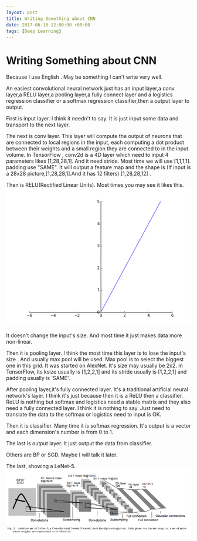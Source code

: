 ```yaml
---
layout: post
title: Writing Something about CNN
date: 2017-06-10 12:00:00 +08:00
tags: [Deep Learning]
---
```


# Writing Something about CNN

Because I use English . May be something I can't write very well.

An easiest convolutional neural network just has an input layer,a conv layer,a RELU layer,a pooling layer,a fully connect layer and a logistics regression classifier or a softmax regression classifier,then a output layer to output.

First is input layer. I think it needn't to say. It is just input some data and transport to the next layer.

The next is conv layer. This layer will compute the output of neurons that are connected to local regions in the input, each computing a dot product between their weights and a small region they are connected to in the input volume. In TensorFlow , conv2d is a 4D layer which need to input 4 parameters likes [1,28,28,1]. And it need stride. Most time we will use [1,1,1,1]. padding use "SAME". It will output a feature map and the shape is (If input is a 28x28 picture,[1,28,28,1].And it has 12 filters) [1,28,28,12] .

Then is RELU(Rectified Linear Units). Most times you may see it likes this.
![max(0,x)](https://raw.githubusercontent.com/ModerRAS/MyBlogs/master/img/ReLU.png)

It doesn't change the input's size. And most time it just makes data more non-linear.

Then it is pooling layer. I think the most time this layer is to lose the input's size . And usually max pool will be used. Max pool is to select the biggest one in this grid. It was started on AlexNet. It's size may usually be 2x2. In TensorFlow, its ksize usually is [1,2,2,1] and its stride usually is [1,2,2,1] and padding usually is 'SAME'.

After pooling layer,it's fully connected layer. It's a traditional artificial neural network's layer. I think it's just because then it is a ReLU then a classifier. ReLU is nothing but softmax and logistics need a stable matrix and they also need a fully connected layer. I think it is nothing to say. Just need to translate the data to the softmax or logistics need to input is OK.

Then it is classifier. Many time it is softmax regression. It's output is a vector and each dimension's number is from 0 to 1.

The last is output layer. It just output the data from classifier.

Others are BP or SGD. Maybe I will talk it later.

The last, showing a LeNet-5.
![](https://raw.githubusercontent.com/ModerRAS/MyBlogs/master/img/LeNet-5.png)
